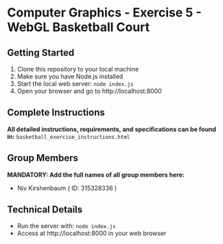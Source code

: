# Computer Graphics - Exercise 5 - WebGL Basketball Court

## Getting Started
1. Clone this repository to your local machine
2. Make sure you have Node.js installed
3. Start the local web server: `node index.js`
4. Open your browser and go to http://localhost:8000

## Complete Instructions
**All detailed instructions, requirements, and specifications can be found in:**
`basketball_exercise_instructions.html`

## Group Members
**MANDATORY: Add the full names of all group members here:**
- Niv Kirshenbaum   ( ID: 315328336 )

## Technical Details
- Run the server with: `node index.js`
- Access at http://localhost:8000 in your web browser
